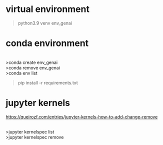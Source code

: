 # virtual environment
>python3.9 venv env_genai

# conda environment
<br>>conda create env_genai
<br>>conda remove env_genai
<br>>conda env list

>pip install -r requirements.txt

# jupyter kernels
https://queirozf.com/entries/jupyter-kernels-how-to-add-change-remove

<br>>jupyter kernelspec list
<br>>jupyter kernelspec remove <kernel-name>
